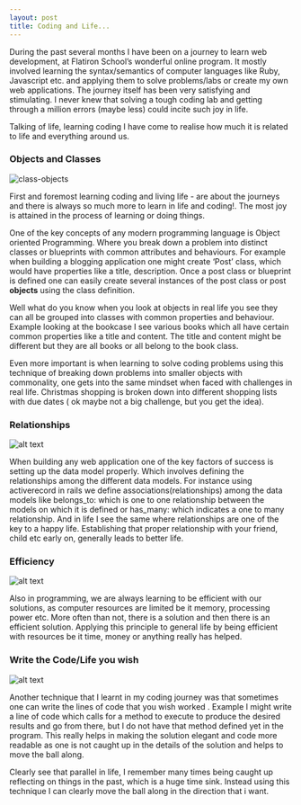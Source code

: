 ```yaml
---
layout: post
title: Coding and Life...
---
```



During the past several months I have been on a journey to learn web development, at Flatiron School’s wonderful online program.  It mostly involved learning the syntax/semantics of computer languages like Ruby, Javascript etc. and applying them to solve problems/labs or create my own web applications. The journey itself has been very satisfying and stimulating. I never knew that solving a tough coding lab and getting through a million errors (maybe less) could incite such joy in life.

Talking of life, learning coding I have come to realise how much it is related to life and everything around us. 

### Objects and Classes

![class-objects](http://tejbans.github.io/images/class.jpg)

First and foremost learning coding and living life  -  are about the journeys and there is always so much more to learn in life and coding!. The most joy is attained in the process of learning or doing things.

One of the key concepts of any modern programming  language is Object oriented Programming.  Where you break down a problem into distinct classes or blueprints with common attributes and behaviours.  For example when building a blogging application one might create  ‘Post’ class, which would have properties like a title, description. Once a post class or blueprint is defined one can easily create several instances of the post class or post **objects** using the class definition. 

Well what do you know when you look at objects in real life you see they can all be grouped into classes with common properties and behaviour. Example looking at the bookcase I see various books which all have certain common properties like a title and content. The title and content might be different but they are all books  or all belong to the book class. 

Even more important is when learning to solve coding problems using this technique of breaking down problems into smaller objects with commonality, one gets into the same mindset when faced with challenges in real life. Christmas shopping is broken down into different shopping lists  with due dates ( ok maybe not a big challenge, but you get the idea).

### Relationships

![alt text](http://tejbans.github.io/images/relate.jpg)

When building any web application one of the key factors of success is setting up the data model properly.  Which involves defining the relationships among the different data models. For instance using activerecord in rails we define associations(relationships) among the data models like belongs_to: which is one to one relationship between the models on which it is defined or  has_many: which indicates a one to many relationship.
And in life I   see the same where relationships are one of the key to a happy life. Establishing that proper relationship with your friend, child etc early on, generally leads to better life.

### Efficiency

![alt text](http://tejbans.github.io/images/efficien.jpg)

Also in programming,  we are always learning to be efficient with our solutions, as computer  resources are limited be it memory, processing power etc. More often than not, there is a solution and then there is an efficient solution. 
 Applying this principle to general  life by being efficient with resources be it time, money or anything really has helped.

### Write the Code/Life you wish 

![alt text](http://tejbans.github.io/images/vie.jpg)

Another technique that I learnt in my coding journey was that sometimes one can  write the lines of code that you wish worked . Example I might write a line of code  which calls for a method to execute  to produce the desired results and go from there, but I do not have that method defined yet in the program. This really helps in making the solution elegant and code more readable as one is not caught up in the details of the solution and helps to move the ball along.

Clearly see that parallel in life,  I remember many times being caught up reflecting on things in the past, which is a huge time sink. Instead using this technique I can clearly move the ball along in the direction that i want.

